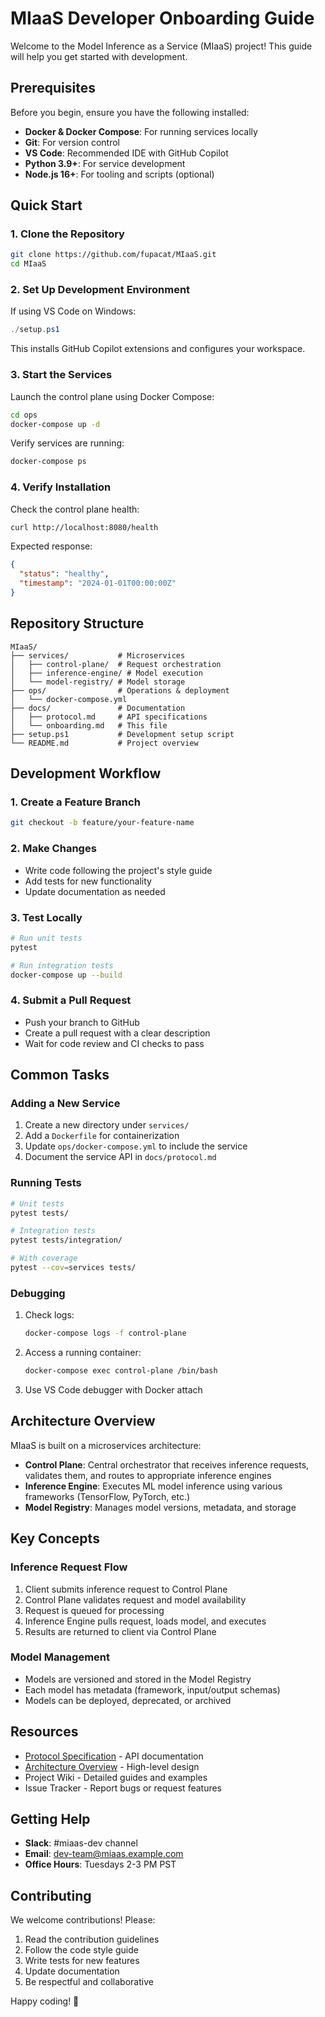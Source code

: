 # MIaaS Developer Onboarding Guide

Welcome to the Model Inference as a Service (MIaaS) project! This guide will help you get started with development.

## Prerequisites

Before you begin, ensure you have the following installed:

- **Docker & Docker Compose**: For running services locally
- **Git**: For version control
- **VS Code**: Recommended IDE with GitHub Copilot
- **Python 3.9+**: For service development
- **Node.js 16+**: For tooling and scripts (optional)

## Quick Start

### 1. Clone the Repository

```bash
git clone https://github.com/fupacat/MIaaS.git
cd MIaaS
```

### 2. Set Up Development Environment

If using VS Code on Windows:
```powershell
./setup.ps1
```

This installs GitHub Copilot extensions and configures your workspace.

### 3. Start the Services

Launch the control plane using Docker Compose:

```bash
cd ops
docker-compose up -d
```

Verify services are running:
```bash
docker-compose ps
```

### 4. Verify Installation

Check the control plane health:
```bash
curl http://localhost:8080/health
```

Expected response:
```json
{
  "status": "healthy",
  "timestamp": "2024-01-01T00:00:00Z"
}
```

## Repository Structure

```
MIaaS/
├── services/           # Microservices
│   ├── control-plane/  # Request orchestration
│   ├── inference-engine/ # Model execution
│   └── model-registry/ # Model storage
├── ops/                # Operations & deployment
│   └── docker-compose.yml
├── docs/               # Documentation
│   ├── protocol.md     # API specifications
│   └── onboarding.md   # This file
├── setup.ps1           # Development setup script
└── README.md           # Project overview
```

## Development Workflow

### 1. Create a Feature Branch

```bash
git checkout -b feature/your-feature-name
```

### 2. Make Changes

- Write code following the project's style guide
- Add tests for new functionality
- Update documentation as needed

### 3. Test Locally

```bash
# Run unit tests
pytest

# Run integration tests
docker-compose up --build
```

### 4. Submit a Pull Request

- Push your branch to GitHub
- Create a pull request with a clear description
- Wait for code review and CI checks to pass

## Common Tasks

### Adding a New Service

1. Create a new directory under `services/`
2. Add a `Dockerfile` for containerization
3. Update `ops/docker-compose.yml` to include the service
4. Document the service API in `docs/protocol.md`

### Running Tests

```bash
# Unit tests
pytest tests/

# Integration tests
pytest tests/integration/

# With coverage
pytest --cov=services tests/
```

### Debugging

1. Check logs:
   ```bash
   docker-compose logs -f control-plane
   ```

2. Access a running container:
   ```bash
   docker-compose exec control-plane /bin/bash
   ```

3. Use VS Code debugger with Docker attach

## Architecture Overview

MIaaS is built on a microservices architecture:

- **Control Plane**: Central orchestrator that receives inference requests, validates them, and routes to appropriate inference engines
- **Inference Engine**: Executes ML model inference using various frameworks (TensorFlow, PyTorch, etc.)
- **Model Registry**: Manages model versions, metadata, and storage

## Key Concepts

### Inference Request Flow

1. Client submits inference request to Control Plane
2. Control Plane validates request and model availability
3. Request is queued for processing
4. Inference Engine pulls request, loads model, and executes
5. Results are returned to client via Control Plane

### Model Management

- Models are versioned and stored in the Model Registry
- Each model has metadata (framework, input/output schemas)
- Models can be deployed, deprecated, or archived

## Resources

- [Protocol Specification](protocol.md) - API documentation
- [Architecture Overview](../README.md) - High-level design
- Project Wiki - Detailed guides and examples
- Issue Tracker - Report bugs or request features

## Getting Help

- **Slack**: #miaas-dev channel
- **Email**: dev-team@miaas.example.com
- **Office Hours**: Tuesdays 2-3 PM PST

## Contributing

We welcome contributions! Please:

1. Read the contribution guidelines
2. Follow the code style guide
3. Write tests for new features
4. Update documentation
5. Be respectful and collaborative

Happy coding! 🚀
